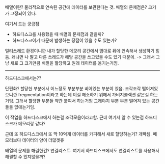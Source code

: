 
배열이란? 물리적으로 연속된 공간에 데이터를 보관한다는 것.
배열의 문제점은? 크기가 고정되어 있다.

여기서 드는 궁금점 
- 하드디스크를 사용했을 때 배열의 문제점과 같을까?
- 하드디스크이기 때문에 발생하는 장점이 있을 수도 있는가?

멀티쓰레드 환경이니깐 내가 할당한 메모리 공간에서 맘대로 뒤에 연속해서 생성하기 힘듬. 왜냐면 나 말고 다른 쓰레드가 해당 공간을 쓰고있을 수도 있기 때문에. -> 그래서 그냥 새로 그 크기만큼 배열을 할당하고 원래 데이터를 옮기는거임.

----
하드디스크에서는??

단편화? 할당한 부분에서 어느정도 부분부분 비어있는 부분이 있음.
조각조각 떨어져있으니깐 fregmentation이라고 하는데 이걸 해소하기 위해서 가비지콜렉션 같은걸 하는거임. 그래서 할당한 부분들 약간 붙여서 하는거임 그래야지 부분 부분 떨어져 있는 공간들을 없애는거임.

이 작업을 하드디스크에서 하는걸 조각모음이라고함.
 근데 여기서 알 수 있는점 하드디스크가 메모리랑 같다?


근데 또 하드디스크에서 또 막 10억개 데이터를 카피해서 새로 할당하는거? 개빡셈. 메모리보다 데이터의 양이 더많겟쥬


배열의 문제를 해결한건? 연결리스트.
여기서 하드디스크에서도 연결리스트를 사용해서 해결할 수 있지않을까?





